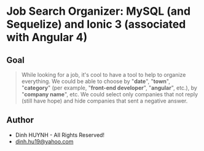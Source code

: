 # Job Search Organizer: MySQL (and Sequelize) and Ionic 3 (associated with Angular 4)
## Goal

> While looking for a job, it's cool to have a tool to help to organize everything. We could be able to choose by "**date**", "**town**", "**category**" (per example, "**front-end developer**", "**angular**", etc.), by "**company name**", etc. We could select only companies that not reply (still have hope) and hide companies that sent a negative answer.


## Author
* Dinh HUYNH - All Rights Reserved!
* dinh.hu19@yahoo.com
